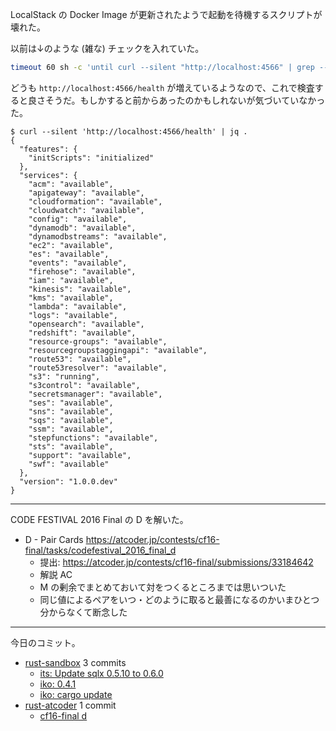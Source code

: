 LocalStack の Docker Image が更新されたようで起動を待機するスクリプトが壊れた。

以前は↓のような (雑な) チェックを入れていた。

```sh
timeout 60 sh -c 'until curl --silent "http://localhost:4566" | grep --quiet running; do sleep 1; done'
```

どうも `http://localhost:4566/health` が増えているようなので、これで検査すると良さそうだ。もしかすると前からあったのかもしれないが気づいていなかった。

```console
$ curl --silent 'http://localhost:4566/health' | jq .
{
  "features": {
    "initScripts": "initialized"
  },
  "services": {
    "acm": "available",
    "apigateway": "available",
    "cloudformation": "available",
    "cloudwatch": "available",
    "config": "available",
    "dynamodb": "available",
    "dynamodbstreams": "available",
    "ec2": "available",
    "es": "available",
    "events": "available",
    "firehose": "available",
    "iam": "available",
    "kinesis": "available",
    "kms": "available",
    "lambda": "available",
    "logs": "available",
    "opensearch": "available",
    "redshift": "available",
    "resource-groups": "available",
    "resourcegroupstaggingapi": "available",
    "route53": "available",
    "route53resolver": "available",
    "s3": "running",
    "s3control": "available",
    "secretsmanager": "available",
    "ses": "available",
    "sns": "available",
    "sqs": "available",
    "ssm": "available",
    "stepfunctions": "available",
    "sts": "available",
    "support": "available",
    "swf": "available"
  },
  "version": "1.0.0.dev"
}
```

---

CODE FESTIVAL 2016 Final の D を解いた。

- D - Pair Cards
  <https://atcoder.jp/contests/cf16-final/tasks/codefestival_2016_final_d>
  - 提出: <https://atcoder.jp/contests/cf16-final/submissions/33184642>
  - 解説 AC
  - M の剰余でまとめておいて対をつくるところまでは思いついた
  - 同じ値によるペアをいつ・どのように取ると最善になるのかいまひとつ分からなくて断念した

---

今日のコミット。

- [rust-sandbox](https://github.com/bouzuya/rust-sandbox) 3 commits
  - [its: Update sqlx 0.5.10 to 0.6.0](https://github.com/bouzuya/rust-sandbox/commit/92554b299283e0509d18539e29145f010991ac58)
  - [iko: 0.4.1](https://github.com/bouzuya/rust-sandbox/commit/adff2a3c3b5f482f91340d25c0183a113d65ad95)
  - [iko: cargo update](https://github.com/bouzuya/rust-sandbox/commit/257d566c446ea41a7028fa2ed983dc9017087e19)
- [rust-atcoder](https://github.com/bouzuya/rust-atcoder) 1 commit
  - [cf16-final d](https://github.com/bouzuya/rust-atcoder/commit/b64243b80f60399da3a7cb0d3172954a7b3c9e37)
